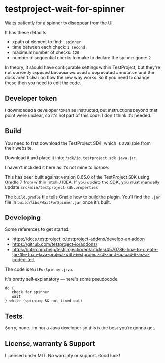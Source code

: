 # testproject-wait-for-spinner

Waits patiently for a spinner to disappear from the UI.

It has these defaults:

- xpath of element to find: `.spinner`
- time between each check: `1 second`
- maximum number of checks: `120`
- number of sequential checks to make to declare the spinner gone: `2`

In theory, it should have configurable settings within TestProject, but they're not 
currently exposed because we used a deprecated annotation and the docs aren't clear 
on how the new way works. So if you need to change these then you need to edit the code.

## Developer token

I downloaded a developer token as instructed, but instructions beyond that point were
unclear, so it's not part of this code. I don't think it's needed.

## Build

You need to first download the TestProject SDK, which is available from their website.

Download it and place it into: `/sdk/io.testproject.sdk.java.jar`.

I haven't included it here as it's not mine to license.

This has been built against version 0.65.0 of the TestProject SDK using Gradle 7 from within IntelliJ IDEA.
If you update the SDK, you must manually update `src/main/testproject-sdk.properties`

The `build.gradle` file tells Gradle how to build the plugin. You'll find the `.jar` file in 
`build/libs/WaitForSpinner.jar` once it's built.

## Developing

Some references to get started:

- https://docs.testproject.io/testproject-addons/develop-an-addon
- https://github.com/testproject-io/addons/
- https://intercom.help/testprojectio/en/articles/4570786-how-to-create-jar-file-from-java-project-with-testproject-sdk-and-upload-it-as-a-coded-test

The code is `WaitForSpinner.java`. 

It's pretty self-explanatory — here's some pseudocode.

```
do {
   check for spinner
   wait
} while (spinning && not timed out)
```

## Tests

Sorry, none. I'm not a Java developer so this is the best you're gonna get.

## License, warranty & Support

Licensed under MIT. No warranty or support. Good luck!